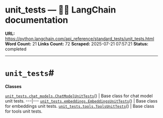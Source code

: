 # unit_tests — 🦜🔗 LangChain  documentation

**URL:** https://python.langchain.com/api_reference/standard_tests/unit_tests.html
**Word Count:** 21
**Links Count:** 72
**Scraped:** 2025-07-21 07:57:21
**Status:** completed

---

# `unit_tests`\#

**Classes**

[`unit_tests.chat_models.ChatModelUnitTests`](https://python.langchain.com/api_reference/standard_tests/unit_tests/langchain_tests.unit_tests.chat_models.ChatModelUnitTests.html#langchain_tests.unit_tests.chat_models.ChatModelUnitTests "langchain_tests.unit_tests.chat_models.ChatModelUnitTests")\(\) | Base class for chat model unit tests.   ---|---   [`unit_tests.embeddings.EmbeddingsUnitTests`](https://python.langchain.com/api_reference/standard_tests/unit_tests/langchain_tests.unit_tests.embeddings.EmbeddingsUnitTests.html#langchain_tests.unit_tests.embeddings.EmbeddingsUnitTests "langchain_tests.unit_tests.embeddings.EmbeddingsUnitTests")\(\) | Base class for embeddings unit tests.   [`unit_tests.tools.ToolsUnitTests`](https://python.langchain.com/api_reference/standard_tests/unit_tests/langchain_tests.unit_tests.tools.ToolsUnitTests.html#langchain_tests.unit_tests.tools.ToolsUnitTests "langchain_tests.unit_tests.tools.ToolsUnitTests")\(\) | Base class for tools unit tests.